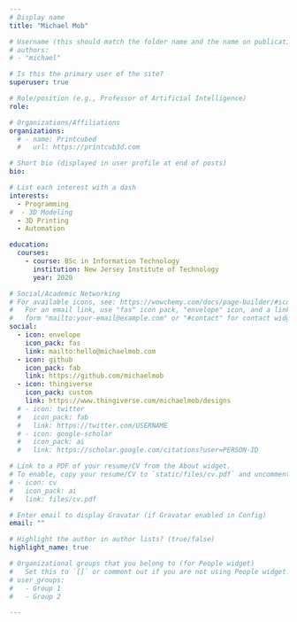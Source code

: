 ```yaml
---
# Display name
title: "Michael Mob"

# Username (this should match the folder name and the name on publications)
# authors:
# - "michael"

# Is this the primary user of the site?
superuser: true

# Role/position (e.g., Professor of Artificial Intelligence)
role:

# Organizations/Affiliations
organizations:
  # - name: Printcubed
  #   url: https://printcub3d.com

# Short bio (displayed in user profile at end of posts)
bio:

# List each interest with a dash
interests:
  - Programming
#  - 3D Modeling
  - 3D Printing
  - Automation

education:
  courses:
    - course: BSc in Information Technology
      institution: New Jersey Institute of Technology
      year: 2020

# Social/Academic Networking
# For available icons, see: https://wowchemy.com/docs/page-builder/#icons
#   For an email link, use "fas" icon pack, "envelope" icon, and a link in the
#   form "mailto:your-email@example.com" or "#contact" for contact widget.
social:
  - icon: envelope
    icon_pack: fas
    link: mailto:hello@michaelmob.com
  - icon: github
    icon_pack: fab
    link: https://github.com/michaelmob
  - icon: thingiverse
    icon_pack: custom
    link: https://www.thingiverse.com/michaelmob/designs
  # - icon: twitter
  #   icon_pack: fab
  #   link: https://twitter.com/USERNAME
  # - icon: google-scholar
  #   icon_pack: ai
  #   link: https://scholar.google.com/citations?user=PERSON-ID

# Link to a PDF of your resume/CV from the About widget.
# To enable, copy your resume/CV to `static/files/cv.pdf` and uncomment the lines below.
# - icon: cv
#   icon_pack: ai
#   link: files/cv.pdf

# Enter email to display Gravatar (if Gravatar enabled in Config)
email: ""

# Highlight the author in author lists? (true/false)
highlight_name: true

# Organizational groups that you belong to (for People widget)
#   Set this to `[]` or comment out if you are not using People widget.
# user_groups:
#   - Group 1
#   - Group 2

---
```


<style>
.custom-thingiverse {
  display: block;
  width: 2rem;
  height: 2rem;
  content: url("data:image/svg+xml,%3C%3Fxml version='1.0' encoding='UTF-8'%3F%3E%3C!DOCTYPE svg PUBLIC '-//W3C//DTD SVG 1.1//EN' 'http://www.w3.org/Graphics/SVG/1.1/DTD/svg11.dtd'%3E%3Csvg xmlns='http://www.w3.org/2000/svg' version='1.1' width='1024px' height='1024px' style='shape-rendering:geometricPrecision; text-rendering:geometricPrecision; image-rendering:optimizeQuality; fill-rule:evenodd; clip-rule:evenodd' xmlns:xlink='http://www.w3.org/1999/xlink'%3E%3Cg%3E%3Cpath fill='%231565c0' d='M 480.5,-0.5 C 501.167,-0.5 521.833,-0.5 542.5,-0.5C 719.126,15.018 854.959,97.018 950,245.5C 993.135,318.068 1017.64,396.402 1023.5,480.5C 1023.5,501.167 1023.5,521.833 1023.5,542.5C 1007.98,719.126 925.982,854.959 777.5,950C 704.932,993.135 626.598,1017.64 542.5,1023.5C 521.833,1023.5 501.167,1023.5 480.5,1023.5C 303.874,1007.98 168.041,925.982 73,777.5C 29.865,704.932 5.36499,626.598 -0.5,542.5C -0.5,521.833 -0.5,501.167 -0.5,480.5C 15.018,303.874 97.018,168.041 245.5,73C 318.068,29.865 396.402,5.36499 480.5,-0.5 Z M 199.5,263.5 C 406.167,263.5 612.833,263.5 819.5,263.5C 819.5,303.5 819.5,343.5 819.5,383.5C 739.5,383.5 659.5,383.5 579.5,383.5C 579.5,543.5 579.5,703.5 579.5,863.5C 532.833,863.5 486.167,863.5 439.5,863.5C 439.5,703.5 439.5,543.5 439.5,383.5C 359.5,383.5 279.5,383.5 199.5,383.5C 199.5,343.5 199.5,303.5 199.5,263.5 Z'/%3E%3C/g%3E%3C/svg%3E%0A");
}

.dark .custom-thingiverse {
  content: url("data:image/svg+xml,%3C%3Fxml version='1.0' encoding='UTF-8'%3F%3E%3C!DOCTYPE svg PUBLIC '-//W3C//DTD SVG 1.1//EN' 'http://www.w3.org/Graphics/SVG/1.1/DTD/svg11.dtd'%3E%3Csvg xmlns='http://www.w3.org/2000/svg' version='1.1' width='1024px' height='1024px' style='shape-rendering:geometricPrecision; text-rendering:geometricPrecision; image-rendering:optimizeQuality; fill-rule:evenodd; clip-rule:evenodd' xmlns:xlink='http://www.w3.org/1999/xlink'%3E%3Cg%3E%3Cpath fill='%23bbdefb' d='M 480.5,-0.5 C 501.167,-0.5 521.833,-0.5 542.5,-0.5C 719.126,15.018 854.959,97.018 950,245.5C 993.135,318.068 1017.64,396.402 1023.5,480.5C 1023.5,501.167 1023.5,521.833 1023.5,542.5C 1007.98,719.126 925.982,854.959 777.5,950C 704.932,993.135 626.598,1017.64 542.5,1023.5C 521.833,1023.5 501.167,1023.5 480.5,1023.5C 303.874,1007.98 168.041,925.982 73,777.5C 29.865,704.932 5.36499,626.598 -0.5,542.5C -0.5,521.833 -0.5,501.167 -0.5,480.5C 15.018,303.874 97.018,168.041 245.5,73C 318.068,29.865 396.402,5.36499 480.5,-0.5 Z M 199.5,263.5 C 406.167,263.5 612.833,263.5 819.5,263.5C 819.5,303.5 819.5,343.5 819.5,383.5C 739.5,383.5 659.5,383.5 579.5,383.5C 579.5,543.5 579.5,703.5 579.5,863.5C 532.833,863.5 486.167,863.5 439.5,863.5C 439.5,703.5 439.5,543.5 439.5,383.5C 359.5,383.5 279.5,383.5 199.5,383.5C 199.5,343.5 199.5,303.5 199.5,263.5 Z'/%3E%3C/g%3E%3C/svg%3E%0A");
}
</style>

